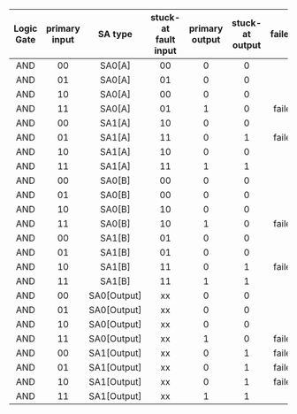 |Logic Gate|primary input|SA type|stuck-at fault input|primary output|stuck-at output|failed?|
| :---: | :---: | :---: | :---: | :---: | :---: | :---: 
|AND|00|SA0[A]|00|0|0||
|AND|01|SA0[A]|01|0|0||
|AND|10|SA0[A]|00|0|0||
|AND|11|SA0[A]|01|1|0|failed|
|AND|00|SA1[A]|10|0|0||
|AND|01|SA1[A]|11|0|1|failed|
|AND|10|SA1[A]|10|0|0||
|AND|11|SA1[A]|11|1|1||
|AND|00|SA0[B]|00|0|0||
|AND|01|SA0[B]|00|0|0||
|AND|10|SA0[B]|10|0|0||
|AND|11|SA0[B]|10|1|0|failed|
|AND|00|SA1[B]|01|0|0||
|AND|01|SA1[B]|01|0|0||
|AND|10|SA1[B]|11|0|1|failed|
|AND|11|SA1[B]|11|1|1||
|AND|00|SA0[Output]|xx|0|0||
|AND|01|SA0[Output]|xx|0|0||
|AND|10|SA0[Output]|xx|0|0||
|AND|11|SA0[Output]|xx|1|0|failed|
|AND|00|SA1[Output]|xx|0|1|failed|
|AND|01|SA1[Output]|xx|0|1|failed|
|AND|10|SA1[Output]|xx|0|1|failed|
|AND|11|SA1[Output]|xx|1|1||